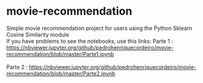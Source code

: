 # movie-recommendation
Simple movie recommendation project for users using the Python Sklearn Cosine Similarity module
<br />
If you have problems to see the notebooks, use this links: 
Parte 1 : https://nbviewer.jupyter.org/github/pedrohenriquecordeiro/movie-recommendation/blob/master/Parte1.ipynb
<br />
<br />
Parte 2 : https://nbviewer.jupyter.org/github/pedrohenriquecordeiro/movie-recommendation/blob/master/Parte2.ipynb

